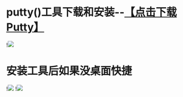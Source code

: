 # putty()工具下载和安装--<a href="https://www.chiark.greenend.org.uk/~sgtatham/putty/releases/0.74.html">【点击下载Putty】</a>
!<img src="https://github.com/danshui-git/shuoming/blob/master/doc/100TP.png" />
#
#
# 安装工具后如果没桌面快捷
!<img src="https://github.com/danshui-git/shuoming/blob/master/doc/102.png"  />
!<img src="https://github.com/danshui-git/shuoming/blob/master/doc/101.png"  />
